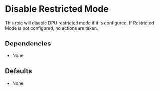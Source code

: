 # Disable Restricted Mode
This role will disable DPU restricted mode if it is configured. If Restricted Mode is not configured, no actions are taken.

## Dependencies
* None

## Defaults
* None

